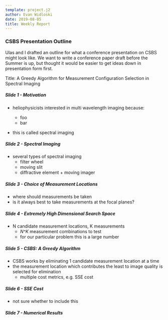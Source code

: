 ```yaml
---
template: project.j2
author: Evan Widloski
date: 2019-08-05
title: Weekly Report
---
```


### CSBS Presentation Outline

Ulas and I drafted an outline for what a conference presentation on CSBS might look like.  We want to write a conference paper draft before the Summer is up, but thought it would be easier to get ideas down in presentation form first.

Title: A Greedy Algorithm for Measurement Configuration Selection in Spectral Imaging

##### Slide 1 - Motivation

- heliophysicists interested in multi wavelength imaging because:
    - foo
    - bar

- this is called spectral imaging

##### Slide 2 - Spectral Imaging
- several types of spectral imaging
    - filter wheel
    - moving slit
    - diffractive element + moving imager
  
##### Slide 3 - Choice of Measurement Locations

- where should measurements be taken
- is it always best to take measurements at the focal planes?

##### Slide 4 - Extremely High Dimensional Search Space

- N candidate measurement locations, K measurements
    - *N^K* measurement combinations to test
    - for our particular problem this is a large number
  
##### Slide 5 - CSBS: A Greedy Algorithm

- CSBS works by eliminating 1 candidate measurement location at a time
- the measurement location which contributes the least to image quality is selected for elimination
    - multiple cost metrics, e.g. SSE cost
  
##### Slide 6 - SSE Cost

- not sure whether to include this

##### Slide 7 - Numerical Results




